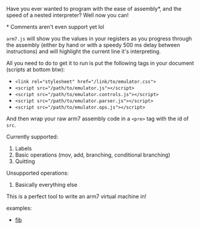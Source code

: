 Have you ever wanted to program with the ease of assembly\*,
and the speed of a nested interpreter? Well now you can!

\* Comments aren't even support yet lol

`arm7.js` will show you the values in your registers as you
progress through the assembly (either by hand or with a speedy
500 ms delay between instructions) and will highlight the
current line it's interpreting.

All you need to do to get it to run is put the following tags
in your document (scripts at bottom btw):
* `<link rel="stylesheet" href="/link/to/emulator.css">`
* `<script src="/path/to/emulator.js"></script>`
* `<script src="/path/to/emulator.controls.js"></script>`
* `<script src="/path/to/emulator.parser.js"></script>`
* `<script src="/path/to/emulator.ops.js"></script>`

And then wrap your raw arm7 assembly code in a `<pre>` tag
with the id of `src`.

Currently supported:
1. Labels
2. Basic operations (mov, add, branching, conditional branching)
3. Quitting 

Unsupported operations:
1. Basically everything else

This is a perfect tool to write an arm7 virtual machine in!

examples:  
* [fib](//addonovan.github.io/arm7.js/examples/fib.html)

